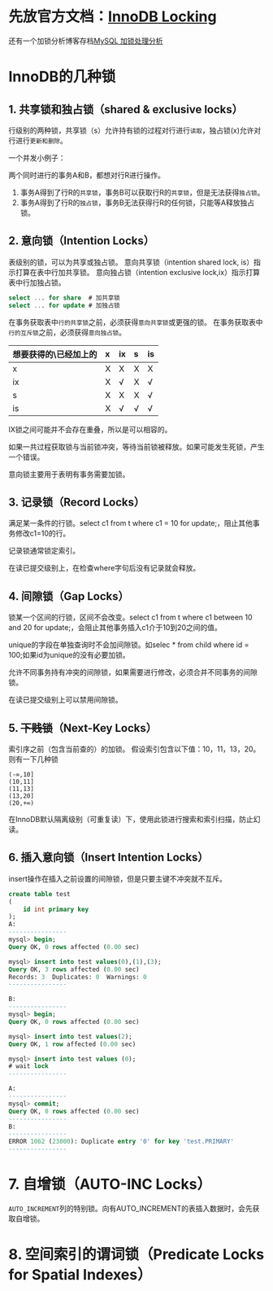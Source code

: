 # 先放官方文档：[InnoDB Locking](https://dev.mysql.com/doc/refman/8.0/en/innodb-locking.html)
还有一个加锁分析博客存档[MySQL 加锁处理分析](https://www.cnblogs.com/tutar/p/5878651.html)
# InnoDB的几种锁
## 1. 共享锁和独占锁（shared & exclusive locks）
行级别的两种锁，共享锁（s）允许持有锁的过程对行进行`读取`，独占锁(x)允许对行进行`更新和删除`。

一个并发小例子：

两个同时进行的事务A和B，都想对行R进行操作。
1. 事务A得到了行R的`共享锁`，事务B可以获取行R的`共享锁`，但是无法获得`独占锁`。
2. 事务A得到了行R的`独占锁`，事务B无法获得行R的任何锁，只能等A释放独占锁。
## 2. 意向锁（Intention Locks）
表级别的锁，可以为共享或独占锁。
意向共享锁（intention shared lock, is）指示打算在表中行加共享锁。
意向独占锁（intention exclusive lock,ix）指示打算表中行加独占锁。
```sql
select ... for share  # 加共享锁
select ... for update # 加独占锁
```
在事务获取表中`行的共享锁`之前，必须获得`意向共享锁`或更强的锁。
在事务获取表中`行的互斥锁`之前，必须获得`意向独占锁`。

|想要获得的\已经加上的|x|ix|s|is
|:------------------|:-|:-|:-|:-|
|x|X|X|X|X
|ix|X|√|X|√
|s|X|X|X|√|√
|is|X|√|√|√

IX锁之间可能并不会存在重叠，所以是可以相容的。

如果一共过程获取锁与当前锁冲突，等待当前锁被释放。如果可能发生死锁，产生一个错误。

意向锁主要用于表明有事务需要加锁。

## 3. 记录锁（Record Locks）
满足某一条件的行锁。select c1 from t where c1 = 10 for update;，阻止其他事务修改c1=10的行。

记录锁通常锁定索引。

在读已提交级别上，在检查where字句后没有记录就会释放。

## 4. 间隙锁（Gap Locks）
锁某一个区间的行锁，区间不会改变。select c1 from t where c1 between 10 and 20 for update;，会阻止其他事务插入c1介于10到20之间的值。

unique的字段在单独查询时不会加间隙锁。如selec * from child where id = 100;如果id为unique的没有必要加锁。

允许不同事务持有冲突的间隙锁，如果需要进行修改，必须合并不同事务的间隙锁。

在读已提交级别上可以禁用间隙锁。

## 5. ~~下贱锁~~（Next-Key Locks）
索引序之前（包含当前查的）的加锁。
假设索引包含以下值：10，11，13，20。则有一下几种锁
```
(-∞,10]
(10,11]
(11,13]
(13,20]
(20,+∞)
```
在InnoDB默认隔离级别（可重复读）下，使用此锁进行搜索和索引扫描，防止幻读。

## 6. 插入意向锁（Insert Intention Locks）
insert操作在插入之前设置的间隙锁，但是只要主键不冲突就不互斥。
```sql
create table test
(
    id int primary key
);
A:
----------------
mysql> begin;
Query OK, 0 rows affected (0.00 sec)

mysql> insert into test values(0),(1),(3);
Query OK, 3 rows affected (0.00 sec)
Records: 3  Duplicates: 0  Warnings: 0
----------------

B:
----------------
mysql> begin;
Query OK, 0 rows affected (0.00 sec)

mysql> insert into test values(2);
Query OK, 1 row affected (0.00 sec)

mysql> insert into test values (0);
# wait lock
----------------

A:
----------------
mysql> commit;
Query OK, 0 rows affected (0.00 sec)
----------------
B:
----------------
ERROR 1062 (23000): Duplicate entry '0' for key 'test.PRIMARY'
----------------
```
# 7. 自增锁（AUTO-INC Locks）
`AUTO_INCREMENT`列的特别锁。向有AUTO_INCREMENT的表插入数据时，会先获取自增锁。

# 8. 空间索引的谓词锁（Predicate Locks for Spatial Indexes）

